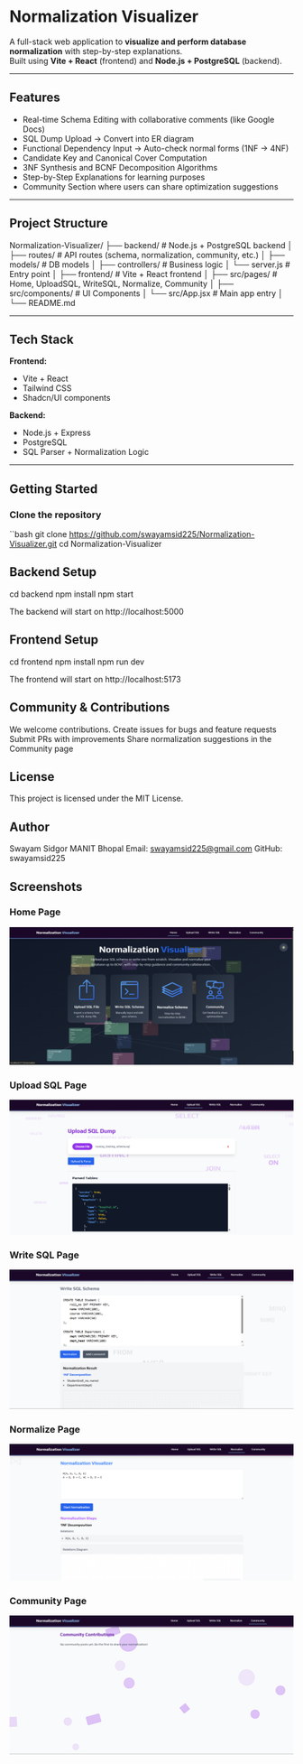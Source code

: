 # Normalization Visualizer

A full-stack web application to **visualize and perform database normalization** with step-by-step explanations.  
Built using **Vite + React** (frontend) and **Node.js + PostgreSQL** (backend).  

---

## Features

- Real-time Schema Editing with collaborative comments (like Google Docs)
- SQL Dump Upload → Convert into ER diagram
- Functional Dependency Input → Auto-check normal forms (1NF → 4NF)
- Candidate Key and Canonical Cover Computation
- 3NF Synthesis and BCNF Decomposition Algorithms
- Step-by-Step Explanations for learning purposes
- Community Section where users can share optimization suggestions

---

## Project Structure

Normalization-Visualizer/
├── backend/ # Node.js + PostgreSQL backend
│ ├── routes/ # API routes (schema, normalization, community, etc.)
│ ├── models/ # DB models
│ ├── controllers/ # Business logic
│ └── server.js # Entry point
│
├── frontend/ # Vite + React frontend
│ ├── src/pages/ # Home, UploadSQL, WriteSQL, Normalize, Community
│ ├── src/components/ # UI Components
│ └── src/App.jsx # Main app entry
│
└── README.md


---

## Tech Stack

**Frontend:**  
- Vite + React  
- Tailwind CSS  
- Shadcn/UI components  

**Backend:**  
- Node.js + Express  
- PostgreSQL  
- SQL Parser + Normalization Logic  

---

## Getting Started

### Clone the repository
``bash
git clone https://github.com/swayamsid225/Normalization-Visualizer.git
cd Normalization-Visualizer

## Backend Setup
cd backend
npm install
npm start

The backend will start on http://localhost:5000

## Frontend Setup
cd frontend
npm install
npm run dev


The frontend will start on http://localhost:5173

## Community & Contributions

We welcome contributions.
Create issues for bugs and feature requests
Submit PRs with improvements
Share normalization suggestions in the Community page

## License

This project is licensed under the MIT License.

## Author

Swayam Sidgor
MANIT Bhopal
Email: swayamsid225@gmail.com
GitHub: swayamsid225

## Screenshots

### Home Page
![Home Page](./home.png)

### Upload SQL Page
![Upload SQL](./upload.png)

### Write SQL Page
![Write SQL](./write.png)

### Normalize Page
![Normalize](./normalize.png)

### Community Page
![Write SQL](./community.png)

